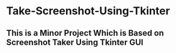 # Take-Screenshot-Using-Tkinter

<h2> This is a Minor Project Which is Based on Screenshot Taker Using Tkinter GUI </h2>

